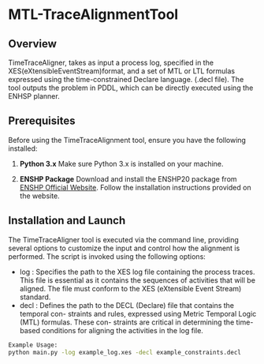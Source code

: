 # MTL-TraceAlignmentTool

## Overview
TimeTraceAligner, takes as input a process log, specified in the XES(eXtensibleEventStream)format,
and a set of MTL or LTL formulas expressed using the time-constrained Declare language. (.decl file).
The tool outputs the problem in PDDL, which can be directly executed using the ENHSP planner.

## Prerequisites
Before using the TimeTraceAlignment tool, ensure you have the following installed:

1. **Python 3.x** 
Make sure Python 3.x is installed on your machine.

3. **ENSHP Package**
Download and install the ENSHP20 package from [ENSHP Official Website]([https://sites.google.com/view/enhsp/]).
Follow the installation instructions provided on the website.

## Installation and Launch

The TimeTraceAligner tool is executed via the command line, providing several options to
customize the input and control how the alignment is performed. 
The script is invoked using the following options:

- log : Specifies the path to the XES log file containing the process traces. This file
is essential as it contains the sequences of activities that will be aligned. The file must
conform to the XES (eXtensible Event Stream) standard.
- decl : Defines the path to the DECL (Declare) file that contains the temporal con-
straints and rules, expressed using Metric Temporal Logic (MTL) formulas. These con-
straints are critical in determining the time-based conditions for aligning the activities
in the log file.

```bash
Example Usage:
python main.py -log example_log.xes -decl example_constraints.decl 
